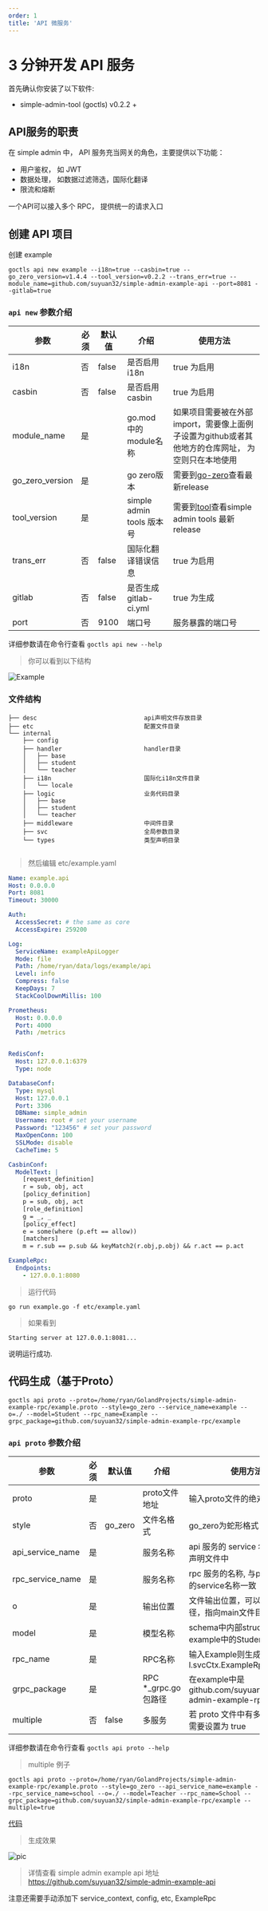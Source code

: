 ```yaml
---
order: 1
title: 'API 微服务'
---
```



# 3 分钟开发 API 服务

首先确认你安装了以下软件:

- simple-admin-tool (goctls) v0.2.2 +

## API服务的职责
在 simple admin 中， API 服务充当网关的角色，主要提供以下功能：

- 用户鉴权， 如 JWT
- 数据处理， 如数据过滤筛选，国际化翻译
- 限流和熔断

一个API可以接入多个 RPC， 提供统一的请求入口

## 创建 API 项目

创建 example

```shell
goctls api new example --i18n=true --casbin=true --go_zero_version=v1.4.4 --tool_version=v0.2.2 --trans_err=true --module_name=github.com/suyuan32/simple-admin-example-api --port=8081 --gitlab=true
```

### `api new` 参数介绍

| 参数              | 必须  | 默认值   | 介绍                     | 使用方法                                                                                               |
|-----------------|-----|-------|------------------------|----------------------------------------------------------------------------------------------------|
| i18n            | 否   | false | 是否启用 i18n              | true 为启用                                                                                           |
| casbin          | 否   | false | 是否启用 casbin            | true 为启用                                                                                           |
| module_name     | 是   |       | go.mod 中的module名称      | 如果项目需要被在外部import，需要像上面例子设置为github或者其他地方的仓库网址， 为空则只在本地使用                                            |
| go_zero_version | 是   |       | go zero版本              | 需要到[go-zero](https://github.com/zeromicro/go-zero/releases)查看最新release                             |
| tool_version    | 是   |       | simple admin tools 版本号 | 需要到[tool](https://github.com/suyuan32/simple-admin-tools/releases)查看simple admin  tools 最新 release |
| trans_err       | 否   | false | 国际化翻译错误信息              | true 为启用                                                                                           |
| gitlab          | 否   | false | 是否生成 gitlab-ci.yml     | true 为生成                                                                                           |
| port            | 否   | 9100  | 端口号                    | 服务暴露的端口号                                                                                           |

详细参数请在命令行查看 `goctls api new --help`

> 你可以看到以下结构

![Example](/assets/example-struct.png)


### 文件结构

```text
├── desc                              api声明文件存放目录
├── etc                               配置文件目录
└── internal
    ├── config
    ├── handler                       handler目录
    │   ├── base
    │   ├── student
    │   └── teacher
    ├── i18n                          国际化i18n文件目录
    │   └── locale
    ├── logic                         业务代码目录
    │   ├── base
    │   ├── student
    │   └── teacher
    ├── middleware                    中间件目录
    ├── svc                           全局参数目录
    └── types                         类型声明目录


```

> 然后编辑 etc/example.yaml

```yaml
Name: example.api
Host: 0.0.0.0
Port: 8081
Timeout: 30000

Auth:
  AccessSecret: # the same as core
  AccessExpire: 259200

Log:
  ServiceName: exampleApiLogger
  Mode: file
  Path: /home/ryan/data/logs/example/api
  Level: info
  Compress: false
  KeepDays: 7
  StackCoolDownMillis: 100

Prometheus:
  Host: 0.0.0.0
  Port: 4000
  Path: /metrics


RedisConf:
  Host: 127.0.0.1:6379
  Type: node

DatabaseConf:
  Type: mysql
  Host: 127.0.0.1
  Port: 3306
  DBName: simple_admin
  Username: root # set your username
  Password: "123456" # set your password
  MaxOpenConn: 100
  SSLMode: disable
  CacheTime: 5

CasbinConf:
  ModelText: |
    [request_definition]
    r = sub, obj, act
    [policy_definition]
    p = sub, obj, act
    [role_definition]
    g = _, _
    [policy_effect]
    e = some(where (p.eft == allow))
    [matchers]
    m = r.sub == p.sub && keyMatch2(r.obj,p.obj) && r.act == p.act

ExampleRpc:
  Endpoints:
    - 127.0.0.1:8080
```

> 运行代码

```shell
go run example.go -f etc/example.yaml
```

> 如果看到

```shell
Starting server at 127.0.0.1:8081...
```

说明运行成功.

## 代码生成（基于Proto）

```shell
goctls api proto --proto=/home/ryan/GolandProjects/simple-admin-example-rpc/example.proto --style=go_zero --service_name=example --o=./ --model=Student --rpc_name=Example --grpc_package=github.com/suyuan32/simple-admin-example-rpc/example
```

### `api proto` 参数介绍

| 参数               | 必须  | 默认值     | 介绍                | 使用方法                                                            |
|------------------|-----|---------|-------------------|-----------------------------------------------------------------|
| proto            | 是   |         | proto文件地址         | 输入proto文件的绝对路径                                                  |
| style            | 否   | go_zero | 文件名格式             | go_zero为蛇形格式                                                    |
| api_service_name | 是   |         | 服务名称              | api 服务的 service 名称, 在api声明文件中                                   |
| rpc_service_name | 是   |         | 服务名称              | rpc 服务的名称, 与proto文件中的service名称一致                                |
| o                | 是   |         | 输出位置              | 文件输出位置，可以为相对路径，指向main文件目录                                       |
| model            | 是   |         | 模型名称              | schema中内部struct名称，如example中的Student                             |
| rpc_name         | 是   |         | RPC名称             | 输入Example则生成文件会生成l.svcCtx.ExampleRpc                            |
| grpc_package     | 是   |         | RPC *_grpc.go 包路径 | 在example中是 github.com/suyuan32/simple-admin-example-rpc/example |
| multiple         | 否   | false   | 多服务               | 若 proto 文件中有多个service, 需要设置为 true                               |

详细参数请在命令行查看 `goctls api proto --help`

> multiple 例子

```shell
goctls api proto --proto=/home/ryan/GolandProjects/simple-admin-example-rpc/example.proto --style=go_zero --api_service_name=example --rpc_service_name=school --o=./ --model=Teacher --rpc_name=School --grpc_package=github.com/suyuan32/simple-admin-example-rpc/example --multiple=true
```

[代码](https://github.com/suyuan32/simple-admin-example-api/tree/multiple)

> 生成效果

![pic](/assets/api_gen_struct.png)

> 详情查看 simple admin example api 地址 <https://github.com/suyuan32/simple-admin-example-api>

注意还需要手动添加下 service_context, config, etc, ExampleRpc
